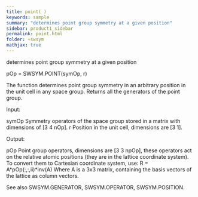 ```yaml
---
title: point( )
keywords: sample
summary: "determines point group symmetry at a given position"
sidebar: product1_sidebar
permalink: point.html
folder: +swsym
mathjax: true
---
```

  determines point group symmetry at a given position
 
  pOp = SWSYM.POINT(symOp, r)
 
  The function determines point group symmetry in an arbitrary position in
  the unit cell in any space group. Returns all the generators of the point
  group.
 
  Input:
 
  symOp         Symmetry operators of the space group stored in a matrix
                with dimensions of [3 4 nOp].
  r             Position in the unit cell, dimensions are [3 1].
 
  Output:
 
  pOp           Point group operators, dimensions are [3 3 npOp], these
                operators act on the relative atomic positions (they are in
                the lattice coordinate system). To convert them to
                Cartesian coordinate system, use:
                    R = A*pOp(:,:,ii)*inv(A)
                Where A is a 3x3 matrix, containing the basis vectors of
                the lattice as column vectors.
 
  See also SWSYM.GENERATOR, SWSYM.OPERATOR, SWSYM.POSITION.
 
